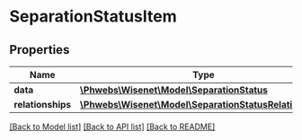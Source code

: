 # SeparationStatusItem

## Properties
Name | Type | Description | Notes
------------ | ------------- | ------------- | -------------
**data** | [**\Phwebs\Wisenet\Model\SeparationStatus**](SeparationStatus.md) |  | [optional] 
**relationships** | [**\Phwebs\Wisenet\Model\SeparationStatusRelationships**](SeparationStatusRelationships.md) |  | [optional] 

[[Back to Model list]](../../README.md#documentation-for-models) [[Back to API list]](../../README.md#documentation-for-api-endpoints) [[Back to README]](../../README.md)

